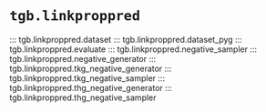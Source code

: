 # `tgb.linkproppred`

::: tgb.linkproppred.dataset
::: tgb.linkproppred.dataset_pyg
::: tgb.linkproppred.evaluate
::: tgb.linkproppred.negative_sampler
::: tgb.linkproppred.negative_generator
::: tgb.linkproppred.tkg_negative_generator
::: tgb.linkproppred.tkg_negative_sampler
::: tgb.linkproppred.thg_negative_generator
::: tgb.linkproppred.thg_negative_sampler
